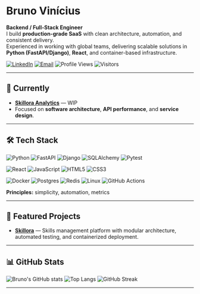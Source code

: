 # Bruno Vinícius

**Backend / Full-Stack Engineer**  
I build **production-grade SaaS** with clean architecture, automation, and consistent delivery.  
Experienced in working with global teams, delivering scalable solutions in **Python (FastAPI/Django)**, **React**, and container-based infrastructure.  

[![LinkedIn](https://img.shields.io/badge/LinkedIn-blue?logo=linkedin&logoColor=white)](https://www.linkedin.com/in/bvmcardoso/)
[![Email](https://img.shields.io/badge/Email-bvmcardoso%40hotmail.com-red?logo=gmail&logoColor=white)](mailto:bvmcardoso@hotmail.com)
![Profile Views](https://komarev.com/ghpvc/?username=bvmcardoso&color=blue)
![Visitors](https://visitor-badge.laobi.icu/badge?page_id=bvmcardoso)

---

## 🚀 Currently
- **[Skillora Analytics](https://github.com/bvmcardoso/skillora-analytics)** — WIP  
- Focused on **software architecture**, **API performance**, and **service design**.

---

## 🛠️ Tech Stack
![Python](https://img.shields.io/badge/Python-3.11-blue?logo=python)
![FastAPI](https://img.shields.io/badge/FastAPI-async-green?logo=fastapi)
![Django](https://img.shields.io/badge/Django-web-green?logo=django)
![SQLAlchemy](https://img.shields.io/badge/SQLAlchemy-ORM-red?logo=python)
![Pytest](https://img.shields.io/badge/Pytest-tests-yellow?logo=pytest)

![React](https://img.shields.io/badge/React-frontend-blue?logo=react)
![JavaScript](https://img.shields.io/badge/JavaScript-ES6-yellow?logo=javascript)
![HTML5](https://img.shields.io/badge/HTML5-orange?logo=html5)
![CSS3](https://img.shields.io/badge/CSS3-blue?logo=css3)

![Docker](https://img.shields.io/badge/Docker-containers-blue?logo=docker)
![Postgres](https://img.shields.io/badge/PostgreSQL-db-blue?logo=postgresql)
![Redis](https://img.shields.io/badge/Redis-cache-red?logo=redis)
![Linux](https://img.shields.io/badge/Linux-sysadmin-black?logo=linux)
![GitHub Actions](https://img.shields.io/badge/CI/CD-black?logo=githubactions)

**Principles:** simplicity, automation, metrics

---

## 📌 Featured Projects
- **[Skillora](https://github.com/bvmcardoso/skillora)** — Skills management platform with modular architecture, automated testing, and containerized deployment.  
---

## 📊 GitHub Stats
![Bruno's GitHub stats](https://github-readme-stats.vercel.app/api?username=bvmcardoso&show_icons=true&theme=prussian&langs_count=10&refresh=1)
![Top Langs](https://github-readme-stats.vercel.app/api/top-langs/?username=bvmcardoso&layout=compact&theme=prussian&refresh=1)
![GitHub Streak](https://github-readme-streak-stats.herokuapp.com/?user=bvmcardoso&theme=prussian&refresh=1)

---
